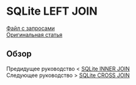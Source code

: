 # SQLite LEFT JOIN ######################

[Файл с запросами][querys]   
[Оригинальная статья][origin]

[querys]: ./querys.sql
[origin]: https://www.sqlitetutorial.net/sqlite-left-join/

## Обзор ##############################

Предидущее руководство < [SQLite INNER JOIN][prev]  
Следующее руководство > [SQLite CROSS JOIN][next]

[prev]: ../12_InnerJoin/translate.md
[next]: ../14_CrossJoin/translate.md